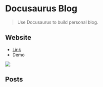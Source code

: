 # Docusaurus Blog

> Use Docusaurus to build personal blog.

## Website

- [Link](https://pitt-docusaurus.netlify.app/)
- Demo

![](https://i.imgur.com/g3maWBt.png)

## Posts

